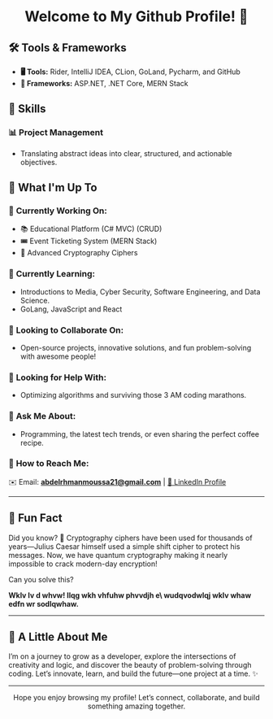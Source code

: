 <div align="center">

# Welcome to My Github Profile! 🎉 

</div>

## 🛠️ Tools & Frameworks  

- **🖥️ Tools:** Rider, IntelliJ IDEA, CLion, GoLand, Pycharm, and GitHub 
- **🔧 Frameworks:** ASP.NET, .NET Core, MERN Stack 

## 💼 Skills  

### 📊 Project Management  
- Translating abstract ideas into clear, structured, and actionable objectives.  

## 🚀 What I'm Up To  

### 🌝 **Currently Working On:**  
- 📚 Educational Platform (C# MVC) (CRUD)  
- 🎟️ Event Ticketing System (MERN Stack)  
- 🔐 Advanced Cryptography Ciphers  

### 🌱 **Currently Learning:**  
- Introductions to Media, Cyber Security, Software Engineering, and Data Science.  
- GoLang, JavaScript and React

### 👯 **Looking to Collaborate On:**  
- Open-source projects, innovative solutions, and fun problem-solving with awesome people!  

### 🧐 **Looking for Help With:**  
- Optimizing algorithms and surviving those 3 AM coding marathons.  

### 💬 **Ask Me About:**  
- Programming, the latest tech trends, or even sharing the perfect coffee recipe.  

### 📢 **How to Reach Me:**  
✉️ Email: **abdelrhmanmoussa21@gmail.com** | [🔗 LinkedIn Profile](https://www.linkedin.com/in/abdelrhman-moussa-360a2329b/)

---

## 🎯 Fun Fact  

Did you know? 🔐 Cryptography ciphers have been used for thousands of years—Julius Caesar himself used a simple shift cipher to protect his messages. Now, we have quantum cryptography making it nearly impossible to crack modern-day encryption!  

Can you solve this? 

**Wklv lv d whvw! Ilqg wkh vhfuhw phvvdjh e\ wudqvodwlqj wklv whaw edfn wr sodlqwhaw.**  

---

## 🌟 A Little About Me  

I’m on a journey to grow as a developer, explore the intersections of creativity and logic, and discover the beauty of problem-solving through coding. Let’s innovate, learn, and build the future—one project at a time. ✨  

---

<div align="center">
  
 Hope you enjoy browsing my profile! Let’s connect, collaborate, and build something amazing together. 

</div>
